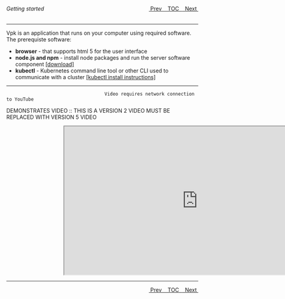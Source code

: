 <topicKey gettingstarted/>
<topicBack id="topicNext" link="generalusage"/>
<topicNext id="topicBack" link="toc"/>

<a style="float: right;" href="javascript:docNextTopic()">&nbsp;&nbsp;Next&nbsp;<i class="fas fa-lg fa-arrow-right"></i></a>
<a style="float: right;" href="javascript:docNextTopic('toc')">&nbsp;&nbsp;TOC&nbsp;&nbsp;</a>
<a style="float: right;" href="javascript:docPrevTopic()"><i class="fas fa-lg fa-arrow-left"></i>&nbsp;Prev&nbsp;&nbsp;</a>

###### Getting started
---

Vpk is an application that runs on your computer using required software. The prerequiste software:

- __browser__ - that supports html 5 for the user interface 
- __node.js and npm__ - install node packages and run the server software component <a href="https://nodejs.org/en/download/" target="_blank">[download]</a>
- __kubectl__ - Kubernetes command line tool or other CLI used to communicate with a cluster <a href="https://kubernetes.io/docs/tasks/tools/install-kubectl/" target="_blank">[kubectl install instructions]</a>

---
```
                                    Video requires network connection to YouTube   
```

DEMONSTRATES VIDEO :: THIS IS A VERSION 2 VIDEO MUST BE REPLACED WITH VERSION 5 VIDEO


<div style="margin-left: 150px;">
    <iframe width="700" height="390" src="http://www.youtube.com/embed/Ne0y2WcTr5A">
    </iframe>
</div>

---

<a style="float: right;" href="javascript:docNextTopic()">&nbsp;&nbsp;Next&nbsp;<i class="fas fa-lg fa-arrow-right"></i></a>
<a style="float: right;" href="javascript:docNextTopic('toc')">&nbsp;&nbsp;TOC&nbsp;&nbsp;</a>
<a style="float: right;" href="javascript:docPrevTopic()"><i class="fas fa-lg fa-arrow-left"></i>&nbsp;Prev&nbsp;&nbsp;</a>

